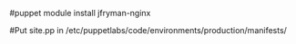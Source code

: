 #puppet module install jfryman-nginx

#Put site.pp in /etc/puppetlabs/code/environments/production/manifests/
